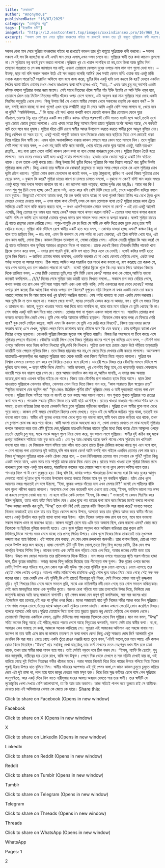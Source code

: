 ```yaml
---
title: "বেকায়দা"
author: "Anonymous"
publishedDate: "16/07/2025"
category: "চোদাচুদির গল্প"
tags: ["ইরোটিক চটি"]
imageUrl: "http://i2.eastcontent.top/images/xxxindiansex.pro/16/968_to_fucking.jpg"
excerpt: "সকাল বেলা স্নান সেরে সুপ্রিয়া বাথরুমের বাইরে পা রাখতেই কাঞ্চন তার দুই বাহুতে সুপ্রিয়াকে বন্দী করলো। – সকাল সকাল এই সব কি হচ্ছে!না না এই এখনি স্নান সেরে এলাম,এখন ওসব চলবে না। সুপ্রিয়ার স্বামী তার কথ..."
---
```


সকাল বেলা স্নান সেরে সুপ্রিয়া বাথরুমের বাইরে পা রাখতেই কাঞ্চন তার দুই বাহুতে সুপ্রিয়াকে বন্দী করলো।
– সকাল সকাল এই সব কি হচ্ছে!না না এই এখনি স্নান সেরে এলাম,এখন ওসব চলবে না।
সুপ্রিয়ার স্বামী তার কথা কানেও তুললো না।সে সুপ্রিয়ার নগ্ন কাধেঁ চুম্বন করতে লাগলো।সুপ্রিয়ার খুব যে খারাপ লাগছিল তা নয়,তবে কিনা আজ ছুটির দিন! তাছাড়া গতরাতে ত সে কম জালাতন সয় নাই; এখনো তোয়ালে ফেললে দুধের ওপড়ে লাল লাল দাগ গুলো দেখা যায়।
– উফফ্, ছাড় না! বলি সকাল সকাল উঠে এই সব করতে বলেছি আমি? দেখ সবাই কেমন মর্নিং ওয়াক যায় একটু মর্নিং ওয়াক করলে পারো’ত? সারাদিন অফিসে বসে বসে কাজ করো, ছুটির দিন একটু হাটা চলা করলে কি হয়? দেখবে একদিন পিঠের ব্যাথা উঠবে তোমার তখন দেখবে কাঙালের কথা বাসি হলেও খাটে, “আহ্…”
এবার আর চুমু নয়,সরাসরি একটা কাঁমড় বসলো সুপ্রিয়ার গলার নরম মাংসে। সেই সাথে নিতম্বের খাঁজে স্বামীর পাঁচ ইঞ্চি ইয়েটা যে আট ইঞ্চি খাড়া হয়ে, তোয়ালে ঠেলে তার নিটোল নিতম্বের গভীর খাঁজের ওপড় চেপে বসেছে, এটা অনুভব করা মাত্র সুপ্রিয়ার সারা দেহে একটা শিরশির অনুভূতি খেলে গেল। কিন্তু উপায় কি! সে এখানে স্বামীর সোহাগ খেলে সকালের রান্নাটা কে করবে বল?
– কি হল, বলছি কানে যাচ্ছে না কথা গুলো! এ্খন ছাড় লক্ষ্মীটি! রান্না টা সেরে আসি এখুনি বেশি সময় লাগবে না, খেতে হবে না বুঝি? “আউউউহ্হহ….” কি হচ্ছে এই সব!
খাবার কথাটি কানে যেতেই কাঞ্চন স্ত্রীর তোয়ালে ফেলে ঘুরে দাঁঁড়ালো,তারপর নিচু হয়ে সুপ্রিয়ার একটি স্তন বোঁটায় কামড় বসিয়ে পরক্ষণেই বোঁটা সমেত যতটা মুখে আটে,ততটা মুখে পুরে জোরে জোরে চুষতে লাগলো। এতে খাবার মতো কিছু আসবে কিনা তাতে সুপ্রিয়ার যথেষ্ট সন্দেহ আছে, সে গর্ভবতী বটে তবে সবে মাত্র দুমাস। সুপ্রিয়া দাঁতে ঠোঁট চেপে স্বামীর আদর উপভোগ করতে করতে স্বামীর চুলে আঙুল বুলিয়ে দেয়। কিন্তু বেশিখন তা সম্ভব হয় না, একটু পরেই শাশুড়ী ডাকবে বলে নিজেকে জোর করে ছাড়িয়ে নিতে বেশ জোরেই ধাক্কা দিয়ে সরিয়ে দিল স্বামী কে। এমন হঠাৎ অনাকাঙ্ক্ষিত ধাক্কায় কাঞ্চন পেছনে সরে কোন মতে সামলে নিল। তবে সুপ্রিয়া সেটি লক্ষ্য না করে বলল,
– এখন নয়,আমি কফি করে আনছি, খেয়ে বাইরে থেকে ঘুরে আসো একটু, আমি ততখনে রান্নাটা… জাঃ বাবা রেগে গেলে নাকি!
কাঞ্চন কোন কথা না বলে সোজা বাথরুমে ঢুকে গেল। সুপ্রিয়া নিয়েও তৈরি হতে লাগলো। তবে মনের ভেতরে স্বামী জন্য একটু মায়ায় লাগলো তার। হাজার হোক বেচারা সপ্তাহে একটি দিন বাড়িতে থাকে। তখন তাকে একটু কাছে চায়। কিন্তু উপায় কি! ছুটির দিনেও সুপ্রিয়ার কি আর বিশ্রাম আছে? বরং ছুটির দিনটা সুপ্রিয়ার কাজ বেশি। কিন্তু একথা তার স্বামীকে কে বোঝায়!
রান্নাঘরে চা করার সময় পেছন থেকে কে এসে সুপ্রিয়ার চোখ দূটো চেঁপে ধরলো। সুপ্রিয়া কোন রকম হেলদোল না করেই বলল,
– ছাড় ঠাকুরপো, জ্বালিও না এখন!
বিজয় সুপ্রিয়ার চোখ ছেড়ে বলল,
– বুঝলে কি করে?
সুপ্রিয়া চায়ের কাপে চা ঢালতে ঢালতে বললো,
– বুঝবো না কেন? বলি! স্নান করার সময়ে একটু ঘাড়ে আর বগলে সাবান লাগালে হয় না। জা ভ্যাপসা গরম পড়েছে, ঘামের দুর্গন্ধ বের হয়,ছিঃ। আরে কর কি ! ওমন শুধু শুধু চিনি গেলা হচ্ছে কেন? রাখো ওটা, এতো করে বলি বেশি মিষ্টি খেতে নেই, শেষে ডায়বেটিস বাধিয়ে বসলে তবে বুঝবে। কিছুতেই শোনোনা আমার কথা, কি হল বলছি কানে যাচ্ছে না কথা গুলো!
বিজয় চিনির পত্র রেখে ফ্রিজ খুলে ভেতরে দেখতে দেখতে বলল,
– ওসব বাজে কথা বৌমণি,ওসব কে বলে তোমাকে বলো তো?
সুপ্রিয়া চায়ের কাপ ট্রেতে সাজিয়ে একটি মগে কফি করতে করতে বলে,
– কখন এলে?গতকাল ফোনে বললে না কেন?
– এই তো একটু আগেই এসেছি, কিন্তু তোমার মুখ ওমন হয়ে আছে কেন? দাদার সাথে ঝগড়া করলে নাকি?
– তোমার দাদা সাথে ঝগড়া করবো আমি! বলি সে ভাগ‍্যি হবে আমার! তোমার গুনধর দাদার রাগ সামলে সময় পেলে ত ঝগড়া করবো।
বলেই সুপ্রিয়া চায়ের ট্রে হাতে রান্নাঘর থেকে বেরিয়ে গেল। শশুর-শাশুড়ি কে চা দিয়ে সে স্বামী কে কফি দিতে রুমে ঢুকে দেখে,তার স্বামী বেড়িয়ে যাচ্ছে। সুপ্রিয়া কফি টেবিলে রেখে স্বামীর একটি হাত ধরে বলল,
– কোথায় যাওয়া হচ্ছে এখন?
কাঞ্চন কিছু না বলে হাত ছাড়িয়ে নিল,
– জাঃ বাবা, এমন কি করলাম যে শেষ পর্যন্ত না খেয়ে বেরুছো, এই প্লিজ কফিটা খেয়ে যাও, এই দেখ কান ধরছি, সোনা প্লিজ।
কাঞ্চন ফিরেও তাকালো না, সোজা বেরিয়ে গেল। এদিকে বেচারী সুপ্রিয়া কি আর করে! সে ট্রে হাতে অভিমানে গাল ফুলিয়ে আবারও রান্নাঘরে দিকে পা বারালো। তাকে দেখেই বিজয় চটজলদি মিষ্টির পাকেট খানা ফ্রিজে চালান করে বলল,
– দাদার রাগ পরেনি বুঝি, কফি মগ হাতে ফিরে এলে যে দেখছি।
বলেই কফির মগটি হাতে তুলে নিল বিজয়।
– জানিনা তোমার দাদার ভাবসাব, এমনকি করলাম যে না খেয়ে কোথায় বেড়িয়ে গেলে, একটা কথা পর্যন্ত বললো না আমার সাথে। ঠিক আছে আমিও আর সারাদিন তার সাথে কথা বলবো না, রাগ করেছে তো করুক গে, বয়ে গেল আমার,ওত রাগ ভাঙাতে পারবো না আমি।
বলেই সুপ্রিয়া ফ্রিজে খুলে কি বেড় করতে গিয়ে আবারও বিজয়ে দিকে তাকিয়ে বলল,
– ফের মিষ্টি খেয়েছো তুমি,অত গুলি মিষ্টি খেলে কেন? আমার কথা কে শোনে,আমি’ত ভালো জন‍্যেই বলছিলাম…
/////
দিনের শেষে সুপ্রিয়া তার ডায়রী হাতে লিখতে বসলো…
সকালে রাগ করে বেরিয়ে গেলে, কথায় কথায় ওত রাগ কেন শুনি!সারা সপ্তাহ আমি একা একা বাড়ি থাকি, সেটা একবারের জন্য ভেবে দেখেছ? আমার ওপড়ে রাগ করেছ ঠিক আছে কিন্ত খাবার ওপড়ে রাগ কিসের? দুপুরেও বাড়ি ফিরলে না যখন একটা ফোন তো করতে পারতে,আমার মন কি আর মানে বল! খুব ছটফট করছিল জানো। শেষ পর্যন্ত থাকতে না পেরে একটা ফোন করলাম। আর তুমি কি না তাও ধরলে না। সকালে খেয়ে যাওনি, মনের ভেতরটা কেমন করে না আমার, বল। তুমি সে সময়ে ফিরে ও তাকালে না। জানো, দুপুরে খাওয়ার সময়ে গলা দিয়ে ভাত নামছিল না, বারে বারে মনে হচ্ছিল যে তুমি খেয়েছ কি না। শেষ পর্যন্ত একটু
খানি জল দিয়ে ভাত খেলাম। তোমার গলা না শুনলে একদম ভালো লাগে না। সারাদিন তোমার কথা ভাবতে ভাবতে দিন কেটে গেল। তুমি শেষ পর্যন্ত আমাকে কাঁদিয়ে ছাড়লে। বিকেলে ফোন করে বলছ যে ফিরতে দেরি হবে? বুক ফেটে গেছিল কান্নায়, আমি এমন কি করলাম যে তুমি এত দেরি করে ফিরবে?..
বিজয় তার দাদার রুমের দরজার কাছে এসে দেখল, সুপ্রিয়া পেছন ফিরে জানালার কাছে টেবিলে বসে কি যেন করছে। তার রাশীকৃত কালো কেশ পিঠের ওপড়ে ছড়ানো। বোধকরি সুপ্রিয়া বিজয়ের জুতার শব্দ শুনিতে পায়নি। বিজয় ধির পদক্ষেপে পা টিপে কাছে এসে সুপ্রিয়ার পেছনে দাঁড়ালো। বৌমণির ডায়রী লিখে দেখে বিজয় সুপ্রিয়ার কানের পাশে মুখ নামিয়ে এনে বলল,
– বৌমণি দাদা ওপড়ে অভিমান করে বিরহ কবিতা লিখছো বুঝি,দেখি কি লিখলে।
সুপ্রিয়া ক্রস্ত হয়ে চেয়ার ছেড়ে উঠে দাঁড়িয়ে তাড়াতাড়ি ডায়রীটি তার পেছনে লুকিয়ে নিল। তবে বিজয় ছাড়বার পত্র নয়,সে কেরে নিয়ে দেখবার চেষ্টা করতে লাগলো। অনেকক্ষণ হাতাহাতি-কাড়াকড়ির পর পরাভূত সুপ্রিয়ার হাত থেকে ডায়রী খানা বিজয় ছিনিয়ে নিয়ে পড়তে লাগলো। সুপ্রিয়া ঘন নিশ্বাস ফেলতে ফেলতে রাগ করে মুখ ফিরিয়ে চেয়ারে বসে রইলো। ডায়েরী পড়ে বিজয় তার বৌমণির সামনে টেবিলে পা দুলিয়ে বসে বলল,
– বড়ো ফাঁকি দিলে বৌমণি। আমি ভাবলাম, খুব গোপনীয় কিছু হবে,এত কাড়াকড়ি কররে শেষকালে ডায়েরী পড়ে মন খারাপ হয়ে গেল যে। তবে আমার দাদাটাও কম যায় না,আমিও মানছি, এ দাদার বড্ড অন‍্যায় হয়েছে,রাগ করে এতখন বাড়ির বাইরে কে থাকে।
বিজয় তার বৌমণির রাগ ভাঙাতে ছাদে নিয়ে আসে। ছাদে ঠান্ডা হাওয়াতে সুপ্রিয়াকে দোলনায় বসিয়ে, দোলনায় দোল দিতে দিতে বিজয় গান ধরে,
“কাল সারারাত ছিল স্বপ্নেরও রাত”
“স্মৃতির আকাশে যেন বহুদিন পর”
“ঘুম ভেঙে উঠেছিল পূর্ণিমা চাঁদ”
সুপ্রিয়ার দেবর ও স্বামী দুজনেরই গানের গলা বেশ ভালো। সুপ্রিয়া নিজে গাইতে পারে না বলেই তা তার কাছে আর ভালো লাগে। গান শুনতে শুনতে সুপ্রিয়ার গত রাতের কথা মনে পরে।
গতকাল সন্ধ্যায় বৃষ্টিতে ভিজে তার স্বামী বাড়ি এসেছিল। রাতের খাওয়া দাওয়ার পর লোডশেডিং হল যে সময়ে, তখনে বাইরের ঠান্ডা হাওয়া বেলকনি দিয়ে ঢুকে সুপ্রিয়ার শড়ীলের লাগছিল। সুপ্রিয়া তখন স্বামীর বুকে মাথা রেখে শুয়ে আছে। কাঞ্চন সেই সময়ে মোবাইলে কিসের খেলা দেখছে। তবুও ওই যে স্বামীকে জড়িয়ে শুয়ে থাকা, তাতেই বড় ভালো লাগে তার। স্বামীর ওই বুকের ওপরে মাথা রেখে শুতে বড় ভালো লাগে,স্বামী যখন তাকে জড়িয়ে ধরে থাকে, তখন সে চুপচাপ চোখ বন্ধ করে পরে থাকে। স্বামী অবশ্য তাকে অবহেলা করে না, খেলা দেখতে দেখতে সে মাঝ মধ্যেই সুপ্রিয়ার কপলে আলতো করে তার ঠোঁট ছুঁইয়ে দেয়,সুপ্রিয়ায় হাতখানি নিজের হাতের মুঠির মধ্যে নিয়ে কাছে টেনে আঙ্গুলের ওপড়ে ছোটো ছোটো চুমু খায়, মাঝে মাঝে আঙুল গুলো নিয়ে খেলা করে, খুব ভালো লাগে সুপ্রিয়ার। স্বামীর দুই কঠিন বাহু মাঝে প্রগাড় আলিঙ্গনে শান্তিতে তার বুক ভরে ওঠে। এত সুখ আর কোথায় আছে বল?
গানের শেষে সুপ্রিয়ার মন খানিকটা ভালো হয়ে যায়। যে বিজয়কে পাশে বসিয়ে তার কাঁধে হাত রেখে তাতে চিবুক ঠেকিয়ে কানের কাছে মুখ এনে বলে বলে,
– বেশ গানের গলা তোমাদের দুই ভাইয়ে,বলি গান করনা কেন! আমি বলছি গান গাইলে একদিন তোমার বেশ নাম হবে।
বিজয় দু’আঙুলে সুপ্রিয়ার নাকে একটা ঠোকা মেরে বলে,
– তখন বিনিপয়সায় তোমায় গান শোনাবে কে শুনি?
সুপ্রিয়া কিছু একটা বলতে যাবে, এমন সময় তার শাশুড়ি ডাকে তাকে নিচে যেতে হল।
রাতের সবার খাওয়া হলে সুপ্রিয়া নিজের রুমে বাথরুমে ঢুকে পড়ে একটু স্নান করতে, সারাদিনের কাজের পরে শোয়ার আগে গা না ধুলে কেমন অস্তিত্ব লাগে তার। শাওয়ার নিলে গা টা বেশ ফুরফুরে হয়। কিন্তু বলি কি, মাথার ওপড়ে শাওয়ারের ঠান্ডা জলের ধারা কি আর বুকের আগুন নেভাতে পারে!
দু’চোখ বুঝে শাওয়ার উপভোগ করতে করতে নিজের মনে গুন গুন করছিল সুপ্রিয়া। হঠাৎ চোখ খুলে আয়নায় নজর পড়তেই সে বলে উঠলো, “ইমা, বুকের ওপড়ে দাঁতের দাগ এখন মেলায় নি?” বলেই সে শড়ীলের বাঁকি দাগ গুলো পরীক্ষা করতে লাগলো। অবশেষে দেখা গেল কয়েকটি দাগ এখনো রয়ে গেছে,“ইসস্, ভাগ‍্যিস ভালো মত লক্ষ্য না করলে সেগুলো বোঝা যায় না। না হলে বাড়ির কেউ দেগলে “ইসস্, কি লজ্জা।” ভাবতেই গা কেমন শিরশির করে উঠল সুপ্রিয়ার, হাতে পায়ে কাঁটা দিয়ে উঠল যেন।
চোখ বুঝে গত রাতের কথা মনে করে নিজের মনেই বলতে লাগলো “বড্ড কামরা কামড়ি কর তুমি, “উম্ম্ম্”
তবে বলি কি! সেই প্রেমের কাঁটা বিধলে কি আর ব্যাথা করে? ভাবতে ভাবতে নিজের অজান্তেই হাত চলে যায় তার উন্নত কোমল স্তনের উপরে, আলতো করে হাত বুলিয়ে আদর করে স্বামীর দাঁতের দাগে।একটু চিনচিন করে বৃন্তটা ব্যাথা ব্যাথা করে উঠল। হঠাৎ নিজের ওপড়ে বড্ড রাগ হল তার, মনে মনে ভাবলো সকাল সকাল ওমন না করলেও হতো। কাঞ্চন অল্পেই রেগে যায় একি তার অজানা ছিল, কেন করলো এমন? জোর করে নিজেকে না ছিড়িয়ে বুঝিয়ে বললেই হতো।
চোখ বুঝে সুপ্রিয়া অনুভব করে অবিরাম বারিধারা তার কুন্তল রাশি ভিজিয়ে,ভিজে সাপের মতন নেমে যাচ্ছে তার প্রসস্থ পিঠের উপরে। চোখ খুলে নিজের দিকে তাকাতেই তার মুখমন্ডল লজ্জায় রাঙা হয়ে উঠলো। ওই আয়না যেন বলছে, সে যেন কোন রুপকথার জলপরী।
তার কপাল ভিজে, চোখের পাতা থেকে টপটপ করে জল ঝড়ছে। হাল্কা গোলাপি ঠোঁট দুটি ইষৎ খোলা,তাতে বিন্দু বিন্দু জলের ফোঁটা, ঠিক যেন পদ্ম পাপড়ির উপরে শিশির বিন্দু। নাকের ডগায় এক ফোঁটা জল গড়িয়ে নেমে এল নিচে, আবার জলের ফোঁটা জমা হয়ে উঠল।
উদ্ধত স্তন জোড়া আয়নায় তার প্রতিফলনের দিকে উঁচিয়ে। বাম স্তনের ওপরে গতরাতের স্মৃতি সরূপ দাঁতের হাল্কা দাগ, ঠিক বৃন্তের কাছটায়। অজস্র জলের বিন্দু ভরিয়ে দিয়েছে তার পীনোন্নত বক্ষ যুগল। ঠিক বৃন্তের ওপরে জলের ফোঁটা,টপটপ করে গড়িয়ে যায়,যেন কোন সরু নদী সুউচ্চ শৃঙ্গ বেয়ে পৃথিবীর বুকে নেমে এসেছে। নেমে এসেছে তার ছোটো গোল পেটের ওপড়ে। তারপর গভীর নাভিদেশের চারদিকে একটু গোল ঘুরে আরও নিচে নেমে গেছে সেই সরু সরু জলের ধারা। তার দেহটি যেন এই পৃথিবী,কি নেই তাতে!
পীনোন্নত দুই শিখর, সেই শিখরে শোভা পায় দুই কৃষ্ণকায় নুড়ি। দুই শিখরের নিচে নেমে আসে সমতল ভুমি, মাঝে এক নাতিগভীর নদী নেমে গেছে তার গোল সমতল অধিত্যকায়। সেই নরম মালভূমিরে মাঝে এক সুগভীর কুয়ো। জলের রেখা গড়িয়ে যায় তার তলপেটের উপর দিয়ে, ভিজিয়ে দেয় জানুসন্ধি মাঝের অতি যত্নে সাজানো বাগানটি। দুই পেলব জঙ্ঘা যেন মসৃণ দুই কদলিকান্ড, সরু সরু জলের ধারা এঁকেবেঁকে বয়ে চলেছে,ওই বক্র পা গুলির ওপর দিয়ে। মনের অজান্তেই হাত দুটি নিজের শরীর আদর করে দিল সুপ্রিয়ার। শেষ পর্যন্ত লাজুক চোখে,দাঁতের মাঝে আঙুল কেটে লুকিয়ে ফেলল চাহনি। কাঞ্চন এখনো ফেরেনি,ফোন করেছিল বিজয়। বলেছে আসতে দেরি হবে।সুপ্রিয়া তোয়ালে দিয়ে মাথা হাত মুছতে মুছতে নগ্ন দেহেই বেড়িয়ে এল বাথরুম থেকে।
তোয়ালেটা বিছানায় একদিকে ফেলে, ড্রেসিং টেবিলের লম্বা আয়নায় নিজেকে দেখে নিল সুপ্রিয়া। মনে মন বলল, “উম্ম্ম্” সত্যি অনেক কিছু আছে এই শরীরে,পরতে পরতে লেগে আছে বিদ্যুতের ঝলকানি, অবশ্য সেটা তার স্বামীর কথা। না,না, আবারও কেন ভাবছে সে কথা, আজকে অনেক কাদিয়েছ সে। সুতরাং এই আজকের অভিমান এত সহজে যাবার নয়। যতক্ষণ না তার স্বামী এসে মান না ভাঙ্গাবে ততক্ষণ সে কথা বলবে কেন! কিন্তু
একটু সাজতে দোষ কি?
আলমারি খুলে দেখনিল কি পরা যায়। বেছে বেছে একটা তুঁতে রঙের লঞ্জারি হাতে তুলে বলল,“এটাই ভালো,তার মনে আছে এটি কাঞ্চন রোমে কিনে দিয়েছিল।”উফফ্” প্রায় সবকিছু দেখা যায়,কিন্তু তার ফর্সা মাখনের মতন দেহপল্লব যখন নীল রঙ্গে ঢাকা থাকে, তখন তার স্বামীর মাথা পাগল হয়ে যায়। তাই সেটাই পড়বে বলে ঠিক করল সে। “ইসস্, প্যান্টি কি ছোটো, শুধু মাত্র জানুসন্ধি, নারীত্বের দ্বার ঢেকে রাখে, বাকি সব উন্মুক্ত।
পেছন দিক থেকে দেখলে ত সরু দড়িটা দেখাই যায় না, ওই হারিয়ে গেছে দুই নিটোল নিতম্বের গভীর খাঁজের মাঝে।
পরার সময়ে নিজেই ধিরে ধিরে পায়ের উপরে গলিয়ে নিয়ে নিজের পুরুষ্টু উরুর উপরে হাত বুলিয়ে নিল। স্বামীর আঁচরের অপেক্ষায় এই দুই পেলব জঙ্গা,সে জানে কাঞ্চন চুমুতে চুমুতে ভরিয়ে দেবে এই দুই রাঙ্গা পা, লাল হয়ে যাবে জানুর ভেতরে নরম মসৃণ ত্বক।
ধিরে ধিরে ক্ষুদ্র কটিবস্ত্র চেপে বসে গেল সুপ্রিয়ার জানুসন্ধিতে, আর একটু টেনে নিল যাতে নারীসুধার দ্বারের আবছা অবয়াব দেখতে পায় তার স্বামী। তার স্বামীটি যে লুকোচুরির খেলা দেখতে বেশি ভালোবাসো, তা কি আর তার অজানা। আজ সত্যিই পাগল করে তুলতে চাই সে স্বামীকে। দেখতে চায় এই অভিমানের খেলায় কে জেতে কে হারে।
Share this:


Click to share on Facebook (Opens in new window)


Facebook




Click to share on X (Opens in new window)


X




Click to share on LinkedIn (Opens in new window)


LinkedIn




Click to share on Reddit (Opens in new window)


Reddit




Click to share on Tumblr (Opens in new window)


Tumblr




Click to share on Telegram (Opens in new window)


Telegram




Click to share on Threads (Opens in new window)


Threads




Click to share on WhatsApp (Opens in new window)


WhatsApp


Pages: 
1
 
2
